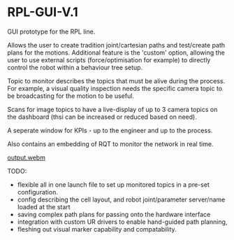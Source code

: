 # RPL-GUI-V.1


GUI prototype for the RPL line.

Allows the user to create tradition joint/cartesian paths and test/create path plans for the motions.
Additional feature is the 'custom' option, allowing the user to use external scripts (force/optimisation for example) to directly control the robot within a behaviour tree setup.

Topic to monitor describes the topics that must be alive during the process. For example, a visual quality inspection needs the specific camera topic to be broadcasting for the motion to be useful.

Scans for image topics to have a live-display of up to 3 camera topics on the dashboard (thsi can be increased or reduced based on need).

A seperate window for KPIs - up to the engineer and up to the process.

Also contains an embedding of RQT to monitor the network in real time.

[output.webm](https://github.com/NMIS-Automation/RPL-GUI-V.1/assets/52172608/8eb611a9-d0aa-4695-a303-2d1ebe04516a)

TODO:
- flexible all in one launch file to set up monitored topics in a pre-set configuration.
- config describing the cell layout, and robot joint/parameter server/name loaded at the start
- saving complex path plans for passing onto the hardware interface
- integration with custom UR drivers to enable hand-guided path planning,
- fleshing out visual marker capability and compatability.

